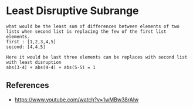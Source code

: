 # Least Disruptive Subrange

```
what would be the least sum of differences between elements of two lists when second list is replacing the few of the first list elements.
first : [1,2,3,4,5]
second: [4,4,5]

Here it would be last three elements can be replaces with second list with least disruption
abs(3-4) + abs(4-4) + abs(5-5) = 1
```

## References
- https://www.youtube.com/watch?v=1wMBw38rAlw
